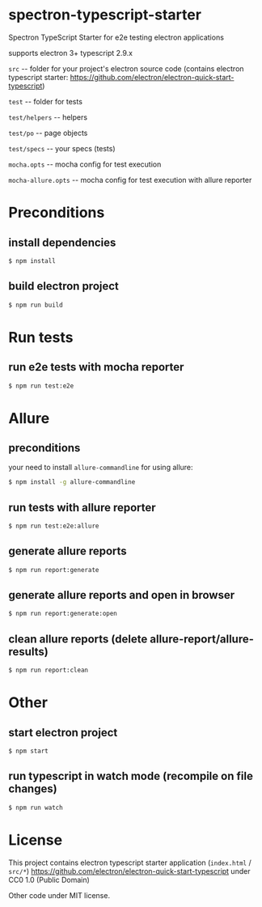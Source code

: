 # spectron-typescript-starter
Spectron TypeScript Starter for e2e testing electron applications

supports electron 3+
typescript 2.9.x


`src` -- folder for your project's electron source code (contains electron typescript starter: https://github.com/electron/electron-quick-start-typescript)

`test` -- folder for tests

`test/helpers` -- helpers

`test/po` -- page objects

`test/specs` -- your specs (tests)

`mocha.opts` -- mocha config for test execution

`mocha-allure.opts` -- mocha config for test execution with allure reporter

# Preconditions

## install dependencies
```bash
$ npm install
```

## build electron project
```bash
$ npm run build
```

# Run tests

## run e2e tests with mocha reporter
```bash
$ npm run test:e2e
```

# Allure 

## preconditions
your need to install `allure-commandline` for using allure:
```bash
$ npm install -g allure-commandline
```

## run tests with allure reporter
```bash
$ npm run test:e2e:allure
```

## generate allure reports
```bash
$ npm run report:generate
```

## generate allure reports and open in browser
```bash
$ npm run report:generate:open
```

## clean allure reports (delete allure-report/allure-results)
```bash
$ npm run report:clean
```

# Other

## start electron project
```bash
$ npm start
```

## run typescript in watch mode (recompile on file changes)
```bash
$ npm run watch
```

# License

This project contains electron typescript starter application (`index.html` / `src/*`)
https://github.com/electron/electron-quick-start-typescript under CC0 1.0 (Public Domain)

Other code under MIT license.


